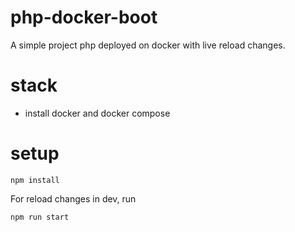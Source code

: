 # php-docker-boot
A simple project php deployed on docker with live reload changes.

# stack
- install docker and docker compose

# setup
```
npm install
```
For reload changes in dev, run
```
npm run start
``` 

